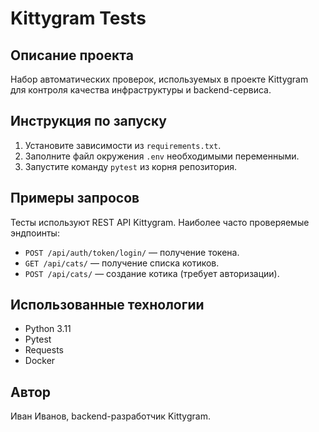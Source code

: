 # Kittygram Tests

## Описание проекта
Набор автоматических проверок, используемых в проекте Kittygram для контроля качества инфраструктуры и backend-сервиса.

## Инструкция по запуску
1. Установите зависимости из `requirements.txt`.
2. Заполните файл окружения `.env` необходимыми переменными.
3. Запустите команду `pytest` из корня репозитория.

## Примеры запросов
Тесты используют REST API Kittygram. Наиболее часто проверяемые эндпоинты:
- `POST /api/auth/token/login/` — получение токена.
- `GET /api/cats/` — получение списка котиков.
- `POST /api/cats/` — создание котика (требует авторизации).

## Использованные технологии
- Python 3.11
- Pytest
- Requests
- Docker

## Автор
Иван Иванов, backend-разработчик Kittygram.
